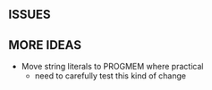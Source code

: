 ## ISSUES

## MORE IDEAS

- Move string literals to PROGMEM where practical
    - need to carefully test this kind of change
    
